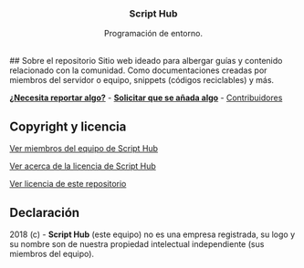 <p align="center">

  <h3 align="center">Script Hub</h3>

  <p align="center">
    Programación de entorno.
  </p>
</p>

<br>
## Sobre el repositorio
Sitio web ideado para albergar guías y contenido relacionado con la comunidad. Como documentaciones creadas por miembros del servidor o equipo, snippets (códigos reciclables) y más.

[**¿Necesita reportar algo?**](https://github.com/scripthubteam/scripthubteam.github.io/issues) - [**Solicitar que se añada algo**](https://github.com/scripthubteam/scripthubteam.github.io/pulls) - [Contribuidores](https://github.com/scripthubteam/scripthubteam.github.io/graphs/contributors)

## Copyright y licencia

[Ver miembros del equipo de Script Hub](https://github.com/orgs/scripthubteam/people)

[Ver acerca de la licencia de Script Hub](https://es.wikipedia.org/wiki/Apache_License)

[Ver licencia de este repositorio](https://github.com/scripthubteam/scripthubteam.github.io/blob/master/LICENSE)

## Declaración

2018 (c) - **Script Hub** (este equipo) no es una empresa registrada, su logo y su nombre son de nuestra propiedad intelectual independiente (sus miembros del equipo).

